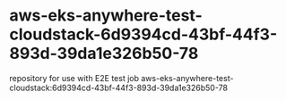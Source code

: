 # aws-eks-anywhere-test-cloudstack-6d9394cd-43bf-44f3-893d-39da1e326b50-78
repository for use with E2E test job aws-eks-anywhere-test-cloudstack:6d9394cd-43bf-44f3-893d-39da1e326b50-78
